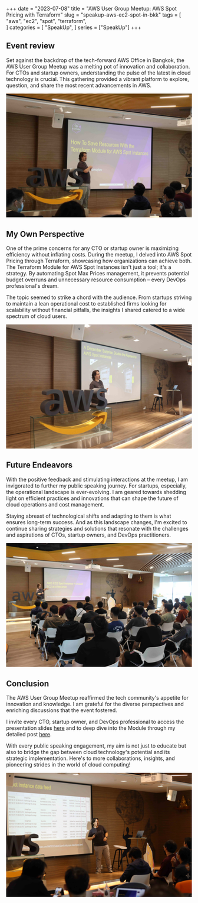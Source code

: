 +++
date = "2023-07-08"
title = "AWS User Group Meetup: AWS Spot Pricing with Terraform"
slug = "speakup-aws-ec2-spot-in-bkk"
tags = [
    "aws",
    "ec2",
    "spot",
    "terraform",    
]
categories = [
    "SpeakUp",
]
series = ["SpeakUp"]
+++

## Event review

Set against the backdrop of the tech-forward AWS Office in Bangkok, the AWS User Group Meetup was a melting pot of innovation and collaboration. For CTOs and startup owners, understanding the pulse of the latest in cloud technology is crucial. This gathering provided a vibrant platform to explore, question, and share the most recent advancements in AWS.

![FistImage](/images/posts/speakup_aws_ec2_spot_in_bkk/1.jpeg)

## My Own Perspective
One of the prime concerns for any CTO or startup owner is maximizing efficiency without inflating costs. During the meetup, I delved into AWS Spot Pricing through Terraform, showcasing how organizations can achieve both. The Terraform Module for AWS Spot Instances isn't just a tool; it's a strategy. By automating Spot Max Prices management, it prevents potential budget overruns and unnecessary resource consumption – every DevOps professional's dream.

The topic seemed to strike a chord with the audience. From startups striving to maintain a lean operational cost to established firms looking for scalability without financial pitfalls, the insights I shared catered to a wide spectrum of cloud users.

![FistImage](/images/posts/speakup_aws_ec2_spot_in_bkk/2.jpeg)

## Future Endeavors

With the positive feedback and stimulating interactions at the meetup, I am invigorated to further my public speaking journey. For startups, especially, the operational landscape is ever-evolving. I am geared towards shedding light on efficient practices and innovations that can shape the future of cloud operations and cost management.

Staying abreast of technological shifts and adapting to them is what ensures long-term success. And as this landscape changes, I'm excited to continue sharing strategies and solutions that resonate with the challenges and aspirations of CTOs, startup owners, and DevOps practitioners.

![FistImage](/images/posts/speakup_aws_ec2_spot_in_bkk/3.jpeg)

## Conclusion

The AWS User Group Meetup reaffirmed the tech community's appetite for innovation and knowledge. I am grateful for the diverse perspectives and enriching discussions that the event fostered.

I invite every CTO, startup owner, and DevOps professional to access the presentation slides [here](https://www.slideshare.net/VladimirSamoylov2/aws-spot-pricing-with-terraform-eng-2023) and to deep dive into the Module through my detailed post [here](/posts/aws-ec2-spot/).

With every public speaking engagement, my aim is not just to educate but also to bridge the gap between cloud technology's potential and its strategic implementation. Here's to more collaborations, insights, and pioneering strides in the world of cloud computing!

![FistImage](/images/posts/speakup_aws_ec2_spot_in_bkk/4.jpeg)


